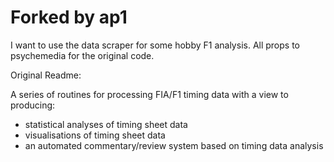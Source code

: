 Forked by ap1
=============

I want to use the data scraper for some hobby F1 analysis. All props to
psychemedia for the original code.

Original Readme:

A series of routines for processing FIA/F1 timing data with a view to producing:

- statistical analyses of timing sheet data
- visualisations of timing sheet data
- an automated commentary/review system based on timing data analysis
